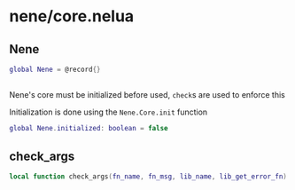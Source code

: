# nene/core.nelua
## Nene

```lua
global Nene = @record{}
```

## 
Nene's core must be initialized before used, `check`s are used to enforce this 
 
Initialization is done using the `Nene.Core.init` function
```lua
global Nene.initialized: boolean = false
```

## check_args

```lua
local function check_args(fn_name, fn_msg, lib_name, lib_get_error_fn)
```
